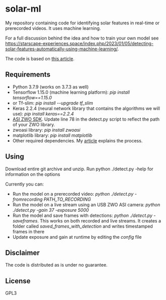 # solar-ml
My repository containing code for identifying solar features in real-time or prerecorded videos. It uses machine learning.

For a full discussion behind the idea and how to train your own model see https://starscape-experiences.space/index.php/2023/01/05/detecting-solar-features-automatically-using-machine-learning/.

The code is based on [this article](https://medium.com/analytics-vidhya/detecting-custom-objects-on-video-stream-with-tensorflow-and-opencv-34406bd0ec9).

## Requirements
* Python 3.7.9 (works on 3.7.3 as well)
* Tensorflow 1.15.0 (machine learning platform): _pip install tensorflow==1.15.0_
* or Tf-slim: _pip install --upgrade tf_slim_
* Keras 2.2.4 (neural network library that contains the algorithms we will use): _pip install keras==2.2.4_
* [ASI ZWO SDK](https://astronomy-imaging-camera.com/software-drivers). Update line 78 in the detect.py script to reflect the path of your ZWO library.
* zwoasi library: _pip install zwoasi_
* matplotlib library: _pip install matplotlib_
* Other required dependencies. My [article](https://starscape-experiences.space/index.php/2023/01/05/detecting-solar-features-automatically-using-machine-learning/) explains the process.

## Using
Download entire git archive and unzip. 
Run python ./detect.py -help for information on the options

Currently you can:
* Run the model on a prerecorded video: _python ./detect.py -fromrecording PATH_TO_RECORDING_
* Run the model on a live stream using an USB ZWO ASI camera: _python ./detect.py -gain 37 -exposure 5000_
* Run the model and save frames with detections: _python ./detect.py -saveframes_. This works on both recorded and live streams. It creates a folder called _saved_frames_with_detection_ and writes timestamped frames in there
* Update exposure and gain at runtime by editing the _config_ file
## Disclaimer
The code is distributed as is under no guarantee.

## License
GPL3
